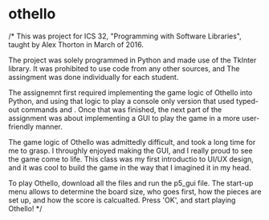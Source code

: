 # othello
/* This was project for ICS 32, "Programming with Software Libraries", taught by Alex Thorton in March of 2016.

The project was solely programmed in Python and made use of the TkInter library. It was prohibited to use code from any other sources, and  The assingment was done individually for each student. 

The assignemnt first required implementing the game logic of Othello into Python, and using that logic to play a console only version that used typed-out commands and . Once that was finished, the next part of the assignment was about implementing a GUI to play the game in a more user-friendly manner. 

The game logic of Othello was admittedly difficult, and took a long time for me to grasp. I throughly enjoyed making the GUI, and I really proud to see the game come to life.  This class was my first introductio to UI/UX design, and it was cool to build the game in the way that I imagined it in my head.

To play Othello, download all the files and run the p5_gui file. The start-up menu allows to determine the board size, who goes first, how the pieces are set up, and how the score is calcualted. Press 'OK', and start playing Othello! */
